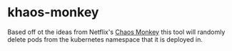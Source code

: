 # khaos-monkey

Based off ot the ideas from Netflix's [Chaos Monkey](https://github.com/Netflix/chaosmonkey) this tool will randomly delete pods from the kubernetes namespace that it is deployed in.